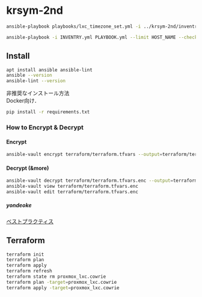 # krsym-2nd

```bash
ansible-playbook playbooks/lxc_timezone_set.yml -i ../krsym-2nd/inventries/inventory.yml -l lxc --check
```

```bash
ansible-playbook -i INVENTRY.yml PLAYBOOK.yml --limit HOST_NAME --check
```

## Install
```bash
apt install ansible ansible-lint
ansible --version
ansible-lint --version
```

非推奨なインストール方法  
Docker向け．
```bash
pip install -r requirements.txt
```

### How to Encrypt & Decrypt
#### Encrypt
```bash
ansible-vault encrypt terraform/terraform.tfvars --output=terraform/terraform.tfvars.enc && rm terraform/terraform.tfvars
```

#### Decrypt (&more)
```bash
ansible-vault decrypt terraform/terraform.tfvars.enc --output=terraform/terraform.tfvars
ansible-vault view terraform/terraform.tfvars.enc
ansible-vault edit terraform/terraform.tfvars.enc
```

##### yondeoke
[ベストプラクティス](https://docs.ansible.com/ansible/2.9_ja/user_guide/playbooks_best_practices.html#playbooks-best-practices)

## Terraform
```bash
terraform init
terraform plan
terraform apply
terraform refresh
terraform state rm proxmox_lxc.cowrie
terraform plan -target=proxmox_lxc.cowrie
terraform apply -target=proxmox_lxc.cowrie
```
